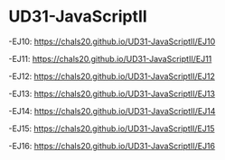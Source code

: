 # UD31-JavaScriptII

-EJ10:
https://chals20.github.io/UD31-JavaScriptII/EJ10

-EJ11:
https://chals20.github.io/UD31-JavaScriptII/EJ11

-EJ12:
https://chals20.github.io/UD31-JavaScriptII/EJ12

-EJ13:
https://chals20.github.io/UD31-JavaScriptII/EJ13

-EJ14:
https://chals20.github.io/UD31-JavaScriptII/EJ14

-EJ15:
https://chals20.github.io/UD31-JavaScriptII/EJ15

-EJ16:
https://chals20.github.io/UD31-JavaScriptII/EJ16
